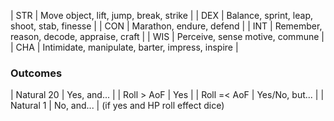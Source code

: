 | STR | Move object, lift, jump, break, strike |
| DEX | Balance, sprint, leap, shoot, stab, finesse |
| CON | Marathon, endure, defend |
| INT | Remember, reason, decode, appraise, craft |
| WIS | Perceive, sense motive, commune |
| CHA | Intimidate, manipulate, barter, impress, inspire |

### Outcomes
| Natural 20  | Yes, and...    |
| Roll > AoF  | Yes            |
| Roll =< AoF | Yes/No, but... |
| Natural 1   | No, and...     |
(if yes and HP roll effect dice)


